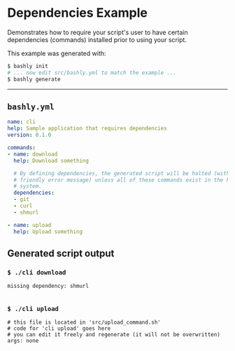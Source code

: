 # Dependencies Example

Demonstrates how to require your script's user to have certain dependencies
(commands) installed prior to using your script.

This example was generated with:

```bash
$ bashly init
# ... now edit src/bashly.yml to match the example ...
$ bashly generate
```

-----

## `bashly.yml`

```yaml
name: cli
help: Sample application that requires dependencies
version: 0.1.0

commands:
- name: download
  help: Download something

  # By defining dependencies, the generated script will be halted (with a
  # friendly error message) unless all of these commands exist in the host
  # system.
  dependencies:
  - git
  - curl
  - shmurl

- name: upload
  help: Upload something
```



## Generated script output

### `$ ./cli download`

```shell
missing dependency: shmurl


```

### `$ ./cli upload`

```shell
# this file is located in 'src/upload_command.sh'
# code for 'cli upload' goes here
# you can edit it freely and regenerate (it will not be overwritten)
args: none


```



